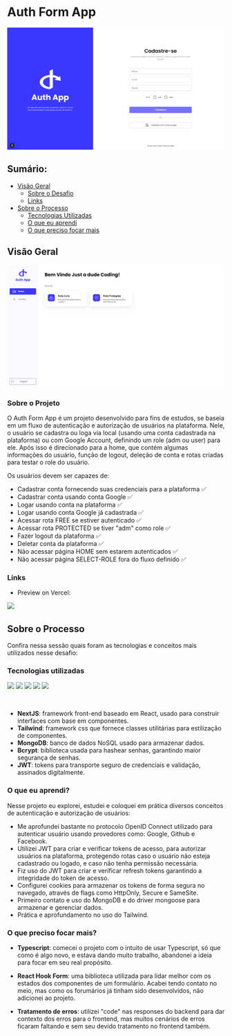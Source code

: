# Auth Form App

<img src="./docs/images/page1.png" />

## Sumário:

- [Visão Geral](#visão-geral)
  - [Sobre o Desafio](#sobre-o-desafio)
  - [Links](#links)
- [Sobre o Processo](#sobre-o-processo)
  - [Tecnologias Utilizadas](#tecnologias-utilizadas)
  - [O que eu aprendi](#o-que-eu-aprendi)
  - [O que preciso focar mais](#o-que-preciso-focar-mais)

## Visão Geral

<img src="./docs/images/page2.png" />

### Sobre o Projeto

O Auth Form App é um projeto desenvolvido para fins de estudos, se baseia em um fluxo de autenticação e autorização de usuários na plataforma. Nele, o usuário se cadastra ou loga via local (usando uma conta cadastrada na plataforma) ou com Google Account, definindo um role (adm ou user) para ele. Após isso é direcionado para a home, que contém algumas informações do usuário, função de logout, deleção de conta e rotas criadas para testar o role do usuário.

Os usuários devem ser capazes de:

- Cadastrar conta fornecendo suas credenciais para a plataforma ✅
- Cadastrar conta usando conta Google ✅
- Logar usando conta na plataforma ✅
- Logar usando conta Google já cadastrada ✅
- Acessar rota FREE se estiver autenticado ✅
- Acessar rota PROTECTED se tiver "adm" como role ✅
- Fazer logout da plataforma ✅
- Deletar conta da plataforma ✅
- Não acessar página HOME sem estarem autenticados ✅
- Não acessar página SELECT-ROLE fora do fluxo definido ✅

### Links

- <p>Preview on Vercel:</p>
<a href="https://auth-form-app.vercel.app/">
    <img src="https://img.shields.io/badge/Vercel_Preview-000?style=for-the-badge&logo=vercel" />
</a>

## Sobre o Processo

Confira nessa sessão quais foram as tecnologias e conceitos mais utilizados nesse desafio:

### Tecnologias utilizadas


<img src="https://img.shields.io/badge/next.js-000000?style=for-the-badge&logo=nextdotjs&logoColor=white" />
<img src="https://img.shields.io/badge/Tailwind_CSS-000?style=for-the-badge&logo=tailwind-css&logoColor=38B2AC" />
<img src="https://img.shields.io/badge/MongoDB-000?style=for-the-badge&logo=mongodb&logoColor=8bc248" />
<img src="https://img.shields.io/badge/Bcrypt-000?style=for-the-badge&logo=bcrypt&logoColor=8bc248" />
<img src="https://img.shields.io/badge/JWT-000?style=for-the-badge&logo=jwt&logoColor=8bc248" />

&nbsp;

- <b>NextJS</b>: framework front-end baseado em React, usado para construir interfaces com base em componentes.
- <b>Tailwind</b>: framework css que fornece classes utilitárias para estilização de componentes.
- <b>MongoDB</b>: banco de dados NoSQL usado para armazenar dados.
- <b>Bcrypt</b>: biblioteca usada para hashear senhas, garantindo maior segurança de senhas.
- <b>JWT</b>: tokens para transporte seguro de credenciais e validação, assinados digitalmente.

### O que eu aprendi?

  Nesse projeto eu explorei, estudei e coloquei em prática diversos conceitos de autenticação e autorização de usuários:

  - Me aprofundei bastante no protocolo OpenID Connect utilizado para autenticar usuário usando provedores como: Google, Github e Facebook.
  - Utilizei JWT para criar e verificar tokens de acesso, para autorizar usuários na plataforma, protegendo rotas caso o usuário não esteja cadastrado ou logado, e caso não tenha permissão necessária.
  - Fiz uso do JWT para criar e verificar refresh tokens garantindo a integridade do token de acesso.
  - Configurei cookies para armazenar os tokens de forma segura no navegado, através de flags como HttpOnly, Secure e SameSite.
  - Primeiro contato e uso do MongoDB e do driver mongoose para armazenar e gerenciar dados.
  - Prática e aprofundamento no uso do Tailwind. 

### O que preciso focar mais?

- **Typescript**: comecei o projeto com o intuito de usar Typescript, só que como é algo novo, e estava dando muito trabalho, abandonei a ideia para focar em seu real propósito.

- **React Hook Form**: uma biblioteca utilizada para lidar melhor com os estados dos componentes de um formulário. Acabei tendo contato no meio, mas como os forumários já tinham sido desenvolvidos, não adicionei ao projeto.

- **Tratamento de erros**: utilizei "code" nas responses do backend para dar contexto dos erros para o frontend, mas muitos cenários de erros ficaram faltando e sem seu devido tratamento no frontend também.